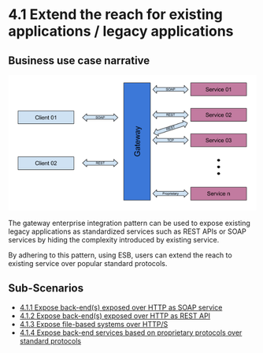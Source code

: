 # 4.1	Extend the reach for existing applications / legacy applications

## Business use case narrative

![4.1-Extend-the-reach-for-existing-or-legacy-applications](images/4.1-Extend-the-reach-for-existing-or-legacy-applications.png)

The gateway enterprise integration pattern can be used to expose existing legacy applications as standardized services 
such as REST APIs or SOAP services by hiding the complexity introduced by existing service. 

By adhering to this pattern, using ESB, users can extend the reach to existing service over popular standard protocols.

## Sub-Scenarios

- [4.1.1 Expose back-end(s) exposed over HTTP as SOAP service](https://github.com/wso2/product-ei/tree/product-scenarios/product-scenarios/4-gateway/4.1-Extend-the-reach-for-existing-or-legacy-applications/4.1.1-Expose-back-ends-exposed-over-HTTP-as-SOAP-service)
- [4.1.2 Expose back-end(s) exposed over HTTP as REST API](https://github.com/wso2/product-ei/tree/product-scenarios/product-scenarios/4-gateway/4.1-Extend-the-reach-for-existing-or-legacy-applications/4.1.2-Expose-back-ends-exposed-over-HTTP-as-REST-API)
- [4.1.3 Expose file-based systems over HTTP/S](https://github.com/wso2/product-ei/tree/product-scenarios/product-scenarios/4-gateway/4.1-Extend-the-reach-for-existing-or-legacy-applications/4.1.3-Expose-file-based-systems-over-HTTP)
- [4.1.4 Expose back-end services based on proprietary protocols over standard protocols](https://github.com/wso2/product-ei/tree/product-scenarios/product-scenarios/4-gateway/4.1-Extend-the-reach-for-existing-or-legacy-applications/4.1.4-Expose-back-end-services-based-on-proprietary-protocols-over-standard-protocols)

